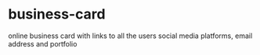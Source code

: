 # business-card
online business card with links to all the users social media platforms, email address and portfolio
